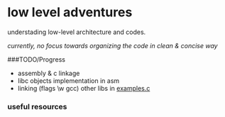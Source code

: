 low level adventures
===================

understading low-level architecture and codes. 

_currently, no focus towards organizing the code in clean & concise way_


###TODO/Progress

* assembly & c linkage 
* libc objects implementation in asm
* linking (flags \w gcc) other libs in [examples.c](./examples.c)

### useful resources

<EOF>
